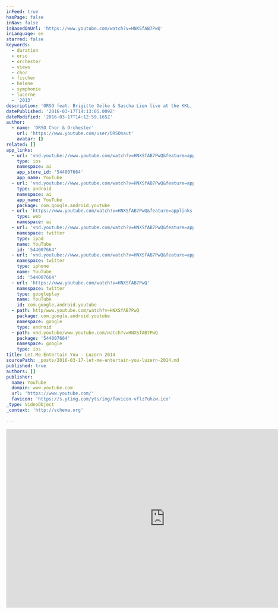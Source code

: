 ```yaml
---
inFeed: true
hasPage: false
inNav: false
isBasedOnUrl: 'https://www.youtube.com/watch?v=HNXSfAB7PwQ'
inLanguage: en
starred: false
keywords:
  - duration
  - orso
  - orchester
  - views
  - chor
  - fischer
  - helene
  - symphonie
  - lucerne
  - '2013'
description: 'ORSO feat. Brigitte Oelke & Sascha Lien live at the KKL, Luzern (CH)'
datePublished: '2016-03-17T14:13:05.009Z'
dateModified: '2016-03-17T14:12:59.165Z'
author:
  - name: 'ORSO Chor & Orchester'
    url: 'https://www.youtube.com/user/ORSOnaut'
    avatar: {}
related: []
app_links:
  - url: 'vnd.youtube://www.youtube.com/watch?v=HNXSfAB7PwQ&feature=applinks'
    type: ios
    namespace: ai
    app_store_id: '544007664'
    app_name: YouTube
  - url: 'vnd.youtube://www.youtube.com/watch?v=HNXSfAB7PwQ&feature=applinks'
    type: android
    namespace: ai
    app_name: YouTube
    package: com.google.android.youtube
  - url: 'https://www.youtube.com/watch?v=HNXSfAB7PwQ&feature=applinks'
    type: web
    namespace: ai
  - url: 'vnd.youtube://www.youtube.com/watch?v=HNXSfAB7PwQ&feature=applinks'
    namespace: twitter
    type: ipad
    name: YouTube
    id: '544007664'
  - url: 'vnd.youtube://www.youtube.com/watch?v=HNXSfAB7PwQ&feature=applinks'
    namespace: twitter
    type: iphone
    name: YouTube
    id: '544007664'
  - url: 'https://www.youtube.com/watch?v=HNXSfAB7PwQ'
    namespace: twitter
    type: googleplay
    name: YouTube
    id: com.google.android.youtube
  - path: http/www.youtube.com/watch?v=HNXSfAB7PwQ
    package: com.google.android.youtube
    namespace: google
    type: android
  - path: vnd.youtube/www.youtube.com/watch?v=HNXSfAB7PwQ
    package: '544007664'
    namespace: google
    type: ios
title: Let Me Entertain You - Luzern 2014
sourcePath: _posts/2016-03-17-let-me-entertain-you-luzern-2014.md
published: true
authors: []
publisher:
  name: YouTube
  domain: www.youtube.com
  url: 'https://www.youtube.com/'
  favicon: 'https://s.ytimg.com/yts/img/favicon-vflz7uhzw.ico'
_type: VideoObject
_context: 'http://schema.org'

---
```

<iframe src="https://cdn.embedly.com/widgets/media.html?src=https%3A%2F%2Fwww.youtube.com%2Fembed%2FHNXSfAB7PwQ%3Ffeature%3Doembed&amp;url=https%3A%2F%2Fwww.youtube.com%2Fwatch%3Fv%3DHNXSfAB7PwQ&amp;image=https%3A%2F%2Fi.ytimg.com%2Fvi%2FHNXSfAB7PwQ%2Fhqdefault.jpg&amp;key=b7d04c9b404c499eba89ee7072e1c4f7&amp;type=text%2Fhtml&amp;schema=youtube" width="854" height="480" scrolling="no" frameborder="0" allowfullscreen="allowfullscreen" style=""></iframe>